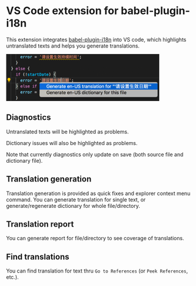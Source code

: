 # VS Code extension for babel-plugin-i18n

This extension integrates [babel-plugin-i18n](http://github.com/panlina/babel-plugin-i18n) into VS code, which highlights untranslated texts and helps you generate translations.

<img src="screenshot.png" height="128" />

## Diagnostics

Untranslated texts will be highlighted as problems.

Dictionary issues will also be highlighted as problems.

Note that currently diagnostics only update on save (both source file and dictionary file).

## Translation generation

Translation generation is provided as quick fixes and explorer context menu command. You can generate translation for single text, or generate/regenerate dictionary for whole file/directory.

## Translation report

You can generate report for file/directory to see coverage of translations.

## Find translations

You can find translation for text thru `Go to References` (or `Peek References`, etc.).
